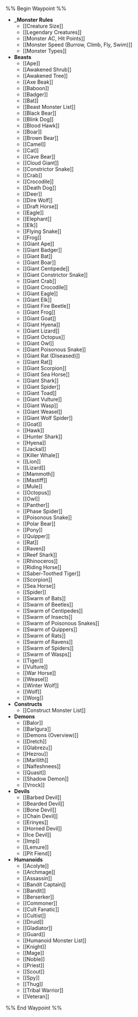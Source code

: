 %% Begin Waypoint %%
- **_Monster Rules**
	- [[Creature Size]]
	- [[Legendary Creatures]]
	- [[Monster AC, Hit Points]]
	- [[Monster Speed (Burrow, Climb, Fly, Swim)]]
	- [[Monster Types]]
- **Beasts**
	- [[Ape]]
	- [[Awakened Shrub]]
	- [[Awakened Tree]]
	- [[Axe Beak]]
	- [[Baboon]]
	- [[Badger]]
	- [[Bat]]
	- [[Beast Monster List]]
	- [[Black Bear]]
	- [[Blink Dog]]
	- [[Blood Hawk]]
	- [[Boar]]
	- [[Brown Bear]]
	- [[Camel]]
	- [[Cat]]
	- [[Cave Bear]]
	- [[Cloud Giant]]
	- [[Constrictor Snake]]
	- [[Crab]]
	- [[Crocodile]]
	- [[Death Dog]]
	- [[Deer]]
	- [[Dire Wolf]]
	- [[Draft Horse]]
	- [[Eagle]]
	- [[Elephant]]
	- [[Elk]]
	- [[Flying Snake]]
	- [[Frog]]
	- [[Giant Ape]]
	- [[Giant Badger]]
	- [[Giant Bat]]
	- [[Giant Boar]]
	- [[Giant Centipede]]
	- [[Giant Constrictor Snake]]
	- [[Giant Crab]]
	- [[Giant Crocodile]]
	- [[Giant Eagle]]
	- [[Giant Elk]]
	- [[Giant Fire Beetle]]
	- [[Giant Frog]]
	- [[Giant Goat]]
	- [[Giant Hyena]]
	- [[Giant Lizard]]
	- [[Giant Octopus]]
	- [[Giant Owl]]
	- [[Giant Poisonous Snake]]
	- [[Giant Rat (Diseased)]]
	- [[Giant Rat]]
	- [[Giant Scorpion]]
	- [[Giant Sea Horse]]
	- [[Giant Shark]]
	- [[Giant Spider]]
	- [[Giant Toad]]
	- [[Giant Vulture]]
	- [[Giant Wasp]]
	- [[Giant Weasel]]
	- [[Giant Wolf Spider]]
	- [[Goat]]
	- [[Hawk]]
	- [[Hunter Shark]]
	- [[Hyena]]
	- [[Jackal]]
	- [[Killer Whale]]
	- [[Lion]]
	- [[Lizard]]
	- [[Mammoth]]
	- [[Mastiff]]
	- [[Mule]]
	- [[Octopus]]
	- [[Owl]]
	- [[Panther]]
	- [[Phase Spider]]
	- [[Poisonous Snake]]
	- [[Polar Bear]]
	- [[Pony]]
	- [[Quipper]]
	- [[Rat]]
	- [[Raven]]
	- [[Reef Shark]]
	- [[Rhinoceros]]
	- [[Riding Horse]]
	- [[Saber-Toothed Tiger]]
	- [[Scorpion]]
	- [[Sea Horse]]
	- [[Spider]]
	- [[Swarm of Bats]]
	- [[Swarm of Beetles]]
	- [[Swarm of Centipedes]]
	- [[Swarm of Insects]]
	- [[Swarm of Poisonous Snakes]]
	- [[Swarm of Quippers]]
	- [[Swarm of Rats]]
	- [[Swarm of Ravens]]
	- [[Swarm of Spiders]]
	- [[Swarm of Wasps]]
	- [[Tiger]]
	- [[Vulture]]
	- [[War Horse]]
	- [[Weasel]]
	- [[Winter Wolf]]
	- [[Wolf]]
	- [[Worg]]
- **Constructs**
	- [[Construct Monster List]]
- **Demons**
	- [[Balor]]
	- [[Barlgura]]
	- [[Demons (Overview)]]
	- [[Dretch]]
	- [[Glabrezu]]
	- [[Hezrou]]
	- [[Marilith]]
	- [[Nalfeshnees]]
	- [[Quasit]]
	- [[Shadow Demon]]
	- [[Vrock]]
- **Devils**
	- [[Barbed Devil]]
	- [[Bearded Devil]]
	- [[Bone Devil]]
	- [[Chain Devil]]
	- [[Erinyes]]
	- [[Horned Devil]]
	- [[Ice Devil]]
	- [[Imp]]
	- [[Lemure]]
	- [[Pit Fiend]]
- **Humanoids**
	- [[Acolyte]]
	- [[Archmage]]
	- [[Assassin]]
	- [[Bandit Captain]]
	- [[Bandit]]
	- [[Berserker]]
	- [[Commoner]]
	- [[Cult Fanatic]]
	- [[Cultist]]
	- [[Druid]]
	- [[Gladiator]]
	- [[Guard]]
	- [[Humanoid Monster List]]
	- [[Knight]]
	- [[Mage]]
	- [[Noble]]
	- [[Priest]]
	- [[Scout]]
	- [[Spy]]
	- [[Thug]]
	- [[Tribal Warrior]]
	- [[Veteran]]

%% End Waypoint %%
